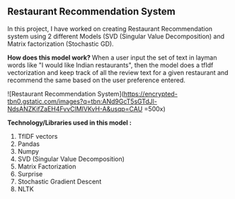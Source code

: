 <h2>  Restaurant Recommendation System </h2>
In this project, I have worked on creating Restaurant Recommendation system using 2 different Models (SVD (Singular Value Decomposition) and Matrix factorization (Stochastic GD). 

<b> How does this model work? </b>
When a user input the set of text in layman words like "I would like Indian restaurants", then the model does a tfIdf vectorization and keep track of all the review text for a given restaurant and recommend the same based on the user preference entered.


![Restaurant Recommendation System](https://encrypted-tbn0.gstatic.com/images?q=tbn:ANd9GcT5sGTdJl-NdsANZKifZaEH4FvvClMIVKvH-A&usqp=CAU =500x)

<b>Technology/Libraries used in this model :</b>
1. TfIDF vectors
2. Pandas
3. Numpy
4. SVD (Singular Value Decomposition)
5. Matrix Factorization
6. Surprise
7. Stochastic Gradient Descent
8. NLTK
